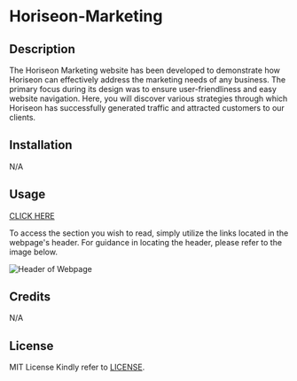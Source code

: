 # Horiseon-Marketing

## Description

The Horiseon Marketing website has been developed to demonstrate how Horiseon can effectively address the marketing needs of any business. The primary focus during its design was to ensure user-friendliness and easy website navigation. Here, you will discover various strategies through which Horiseon has successfully generated traffic and attracted customers to our clients.

## Installation

N/A

## Usage

[CLICK HERE](https://jmckenna01.github.io/Horiseon-Marketing)

To access the section you wish to read, simply utilize the links located in the webpage's header. For guidance in locating the header, please refer to the image below.

![Header of Webpage](https://github.com/JMcKenna01/Horiseon-Marketing/blob/main/Horiseon-Marketing-Nav.png)

## Credits

N/A

## License

MIT License
Kindly refer to [LICENSE](./LICENSE).
